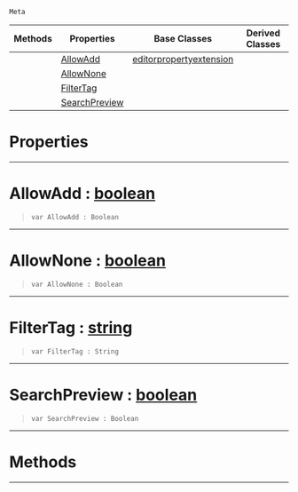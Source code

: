  `Meta`

|Methods|Properties|Base Classes|Derived Classes|
|---|---|---|---|
| |[ AllowAdd](https://github.com/ZilchEngine/ZilchDocs/blob/master/code_reference/class_reference/metaeditorresource.md#allowadd-zilch-engine-doc)|[editorpropertyextension](https://github.com/ZilchEngine/ZilchDocs/blob/master/code_reference/class_reference/editorpropertyextension.md)| |
| |[ AllowNone](https://github.com/ZilchEngine/ZilchDocs/blob/master/code_reference/class_reference/metaeditorresource.md#allownone-zilch-engine-do)| | |
| |[ FilterTag](https://github.com/ZilchEngine/ZilchDocs/blob/master/code_reference/class_reference/metaeditorresource.md#filtertag-zilch-engine-do)| | |
| |[ SearchPreview](https://github.com/ZilchEngine/ZilchDocs/blob/master/code_reference/class_reference/metaeditorresource.md#searchpreview-zilch-engin)| | |


 #  Properties


---  
 #  AllowAdd : [boolean](https://github.com/ZilchEngine/ZilchDocs/blob/master/code_reference/nada_base_types/boolean.md)

> 
> ``` lang=cpp, name=Nada
> var AllowAdd : Boolean


---  
 #  AllowNone : [boolean](https://github.com/ZilchEngine/ZilchDocs/blob/master/code_reference/nada_base_types/boolean.md)

> 
> ``` lang=cpp, name=Nada
> var AllowNone : Boolean


---  
 #  FilterTag : [string](https://github.com/ZilchEngine/ZilchDocs/blob/master/code_reference/nada_base_types/string.md)

> 
> ``` lang=cpp, name=Nada
> var FilterTag : String


---  
 #  SearchPreview : [boolean](https://github.com/ZilchEngine/ZilchDocs/blob/master/code_reference/nada_base_types/boolean.md)

> 
> ``` lang=cpp, name=Nada
> var SearchPreview : Boolean


---  
 #  Methods


---  
 

 